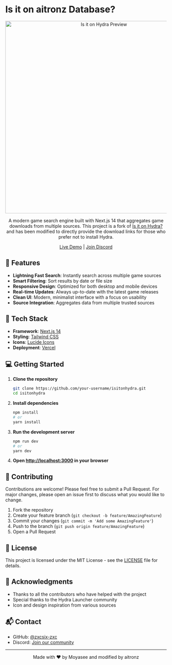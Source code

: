 # Is it on aitronz Database?

<div align="center">
  <img src="public/preview.png" alt="Is it on Hydra Preview" width="600">
  
  A modern game search engine built with Next.js 14 that aggregates game downloads from multiple sources. This project is a fork of [Is it on Hydra?](https://github.com/Moyasee/isitonhydra) and has been modified to directly provide the download links for those who prefer not to install Hydra.
  
  [Live Demo](https://isitonaitronzdatabase.vercel.app) | [Join Discord](https://discord.gg/hydralaunchercommunity)
</div>

## 🌟 Features

- **Lightning Fast Search**: Instantly search across multiple game sources
- **Smart Filtering**: Sort results by date or file size
- **Responsive Design**: Optimized for both desktop and mobile devices
- **Real-time Updates**: Always up-to-date with the latest game releases
- **Clean UI**: Modern, minimalist interface with a focus on usability
- **Source Integration**: Aggregates data from multiple trusted sources

## 🚀 Tech Stack

- **Framework**: [Next.js 14](https://nextjs.org/)
- **Styling**: [Tailwind CSS](https://tailwindcss.com/)
- **Icons**: [Lucide Icons](https://lucide.dev/)
- **Deployment**: [Vercel](https://vercel.com)

## 💻 Getting Started

1. **Clone the repository**
   ```bash
   git clone https://github.com/your-username/isitonhydra.git
   cd isitonhydra
   ```

2. **Install dependencies**
   ```bash
   npm install
   # or
   yarn install
   ```

3. **Run the development server**
   ```bash
   npm run dev
   # or
   yarn dev
   ```

4. **Open [http://localhost:3000](http://localhost:3000) in your browser**

## 🤝 Contributing

Contributions are welcome! Please feel free to submit a Pull Request. For major changes, please open an issue first to discuss what you would like to change.

1. Fork the repository
2. Create your feature branch (`git checkout -b feature/AmazingFeature`)
3. Commit your changes (`git commit -m 'Add some AmazingFeature'`)
4. Push to the branch (`git push origin feature/AmazingFeature`)
5. Open a Pull Request

## 📄 License

This project is licensed under the MIT License - see the [LICENSE](LICENSE) file for details.

## 👏 Acknowledgments

- Thanks to all the contributors who have helped with the project
- Special thanks to the Hydra Launcher community
- Icon and design inspiration from various sources

## 📬 Contact

- GitHub: [@zxcsix-zxc](https://github.com/aitronz)
- Discord: [Join our community](https://discord.gg/hydralaunchercommunity)

---

<div align="center">
  Made with ❤️ by Moyasee and modified by aitronz
</div>
